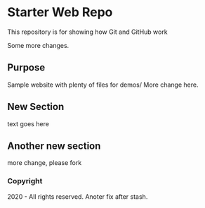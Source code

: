 # Starter Web Repo

This repository is for showing how Git and GitHub work

Some more changes.

## Purpose

Sample website with plenty of files for demos/ More change here.

## New Section

text goes here

## Another new section

more change, please fork

### Copyright

2020 - All rights reserved. Anoter fix after stash.
